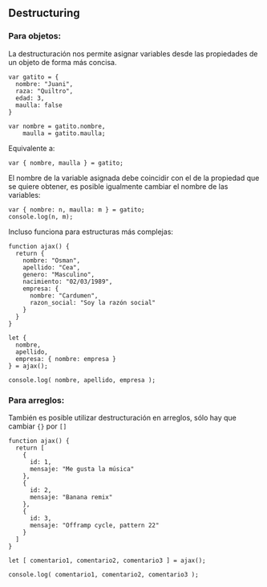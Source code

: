 ## Destructuring

### Para objetos:

La destructuración nos permite asignar variables desde las propiedades de un objeto de forma más concisa.

```
var gatito = {
  nombre: "Juani",
  raza: "Quiltro",
  edad: 3,
  maulla: false 
}

var nombre = gatito.nombre,
    maulla = gatito.maulla;
```

Equivalente a:

```
var { nombre, maulla } = gatito;
```

El nombre de la variable asignada debe coincidir con el de la propiedad que se quiere obtener, es posible igualmente cambiar el nombre de las variables:

```
var { nombre: n, maulla: m } = gatito;
console.log(n, m);
```

Incluso funciona para estructuras más complejas:

```
function ajax() {
  return {
    nombre: "Osman",
    apellido: "Cea",
    genero: "Masculino",
    nacimiento: "02/03/1989",
    empresa: {
      nombre: "Cardumen",
      razon_social: "Soy la razón social"
    }
  }
}

let {
  nombre,
  apellido,
  empresa: { nombre: empresa }
} = ajax();

console.log( nombre, apellido, empresa );
```

### Para arreglos:

También es posible utilizar destructuración en arreglos, sólo hay que cambiar `{}` por `[]`

```
function ajax() {
  return [
    {
      id: 1,
      mensaje: "Me gusta la música"
    },
    {
      id: 2,
      mensaje: "Banana remix"
    },
    {
      id: 3,
      mensaje: "Offramp cycle, pattern 22"
    }
  ]
}

let [ comentario1, comentario2, comentario3 ] = ajax();

console.log( comentario1, comentario2, comentario3 );
```
